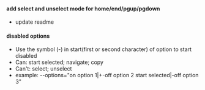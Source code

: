 #### add select and unselect mode for home/end/pgup/pgdown

- update readme

#### disabled options

- Use the symbol (-) in start(first or second character) of option to start disabled
- Can: start selected; navigate; copy
- Can't: select; unselect
- example: --options="on option 1|+-off option 2 start selected|-off option 3"
